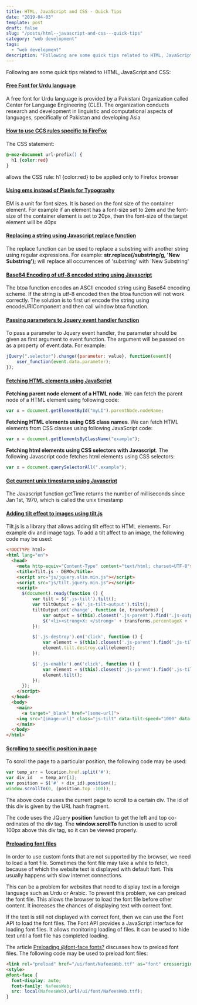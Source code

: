 ```yaml
---
title: HTML, JavaScript and CSS - Quick Tips
date: "2019-04-03"
template: post
draft: false
slug: "/posts/html--javascript-and-css---quick-tips"
category: "web development"
tags:
  - "web development"
description: "Following are some quick tips related to HTML, JavaScript and CSS:"
---
```


Following are some quick tips related to HTML, JavaScript and CSS:

#### [Free Font for Urdu language](http://www.cle.org.pk/software/localization/Fonts/nafeesWebNaskh.html)
A free font for Urdu language is provided by a Pakistani Organization called Center for Language Engineering (CLE). The organization conducts research and development in linguistic and computational aspects of languages, specifically of Pakistan and developing Asia

#### [How to use CCS rules specific to FireFox](http://stackoverflow.com/questions/952861/targeting-only-firefox-with-css)
The CSS statement:

```css
@-moz-document url-prefix() {
  h1 {color:red}
}
```

allows the CSS rule: h1 {color:red} to be applied only to Firefox browser

#### [Using ems instead of Pixels for Typography](https://www.w3schools.com/cssref/css_pxtoemconversion.asp)
EM is a unit for font sizes. It is based on the font size of the container element.
For example if an element has a font-size set to 2em and the font-size of the container element is set to 20px, then the font-size of the target element will be 40px

#### [Replacing a string using Javascript replace function](https://developer.mozilla.org/en-US/docs/Web/JavaScript/Reference/Global_Objects/String/replace)
The replace function can be used to replace a substring with another string using regular expressions.
For example: **str.replace(/substring/g, 'New Substring');** will replace all occurrences of 'substring' with 'New Substring'

#### [Base64 Encoding of utf-8 encoded string using Javascript](https://developer.mozilla.org/en-US/docs/Web/API/WindowBase64/Base64_encoding_and_decoding#The_.22Unicode_Problem.22)
The btoa function encodes an ASCII encoded string using Base64 encoding scheme. If the string is utf-8 encoded then the btoa function will not work correctly. The solution is to first url encode the string using encodeURIComponent and then call window.btoa function.

#### [Passing parameters to Jquery event handler function](http://stackoverflow.com/questions/4897368/how-to-use-a-function-that-takes-arguments-with-jquerys-change-method)
To pass a parameter to Jquery event handler, the parameter should be given as first argument to event function. The argument will be passed on as a property of event.data. For example:

```js
jQuery(".selector").change({parameter: value}, function(event){
    user_function(event.data.parameter);
});
```

#### [Fetching HTML elements using JavaScript](https://www.w3schools.com/jsref/prop_node_parentnode.asp)
**Fetching parent node element of a HTML node**. We can fetch the parent node of a HTML element using following code:
```js
var x = document.getElementById("myLI").parentNode.nodeName;
```
**Fetching HTML elements using CSS class names**. We can fetch HTML elements from CSS classes using following JavaScript code:
```js
var x = document.getElementsByClassName("example");
```
**Fetching html elements using CSS selectors with Javascript**. The following Javascript code fetches html elements using CSS selectors:
```js
var x = document.querySelectorAll(".example");
```

#### [Get current unix timestamp using Javascript](https://www.w3schools.com/jsref/jsref_gettime.asp)
The Javascript function getTime returns the number of milliseconds since Jan 1st, 1970, which is called the unix timestamp

#### [Adding tilt effect to images using tilt.js](http://gijsroge.github.io/tilt.js/)
Tilt.js is a library that allows adding tilt effect to HTML elements. For example div and image tags. To add a tilt affect to an image, the following code may be used:

```html
<!DOCTYPE html>
<html lang="en">
  <head>
    <meta http-equiv="Content-Type" content="text/html; charset=UTF-8">
    <title>Tilt.js - DEMO</title>
    <script src="js/jquery.slim.min.js"></script>
    <script src="js/tilt.jquery.min.js"></script>
    <script>
      $(document).ready(function () {
          var tilt = $('.js-tilt').tilt();
          var tiltOutput = $('.js-tilt-output').tilt();
          tiltOutput.on('change', function (e, transforms) {
              var output = $(this).closest('.js-parent').find('.js-output');
              $('<li><strong>X: </strong>' + transforms.percentageX + ' | <strong>Y: </strong>' + transforms.percentageY + '</li>').prependTo(output);
          });

          $('.js-destroy').on('click', function () {
              var element = $(this).closest('.js-parent').find('.js-tilt');
              element.tilt.destroy.call(element);
          });

          $('.js-enable').on('click', function () {
              var element = $(this).closest('.js-parent').find('.js-tilt');
              element.tilt();
          });
      });
    </script>
  </head>
  <body>
    <main>
      <a target="_blank" href="[some-url]">
	<img src="[image-url]" class="js-tilt" data-tilt-speed="1000" data-tilt-max="20" data-tilt-scale="1.2" data-tilt-perspective="250" width="961px"></a>
    </main>
  </body>
</html>
```

#### [Scrolling to specific position in page](https://www.w3schools.com/jsref/met_win_scrollto.asp)
To scroll the page to a particular position, the following code may be used:

```js
var temp_arr = location.href.split('#');
var div_id   = temp_arr[1];
var position = $('#' + div_id).position();
window.scrollTo(0, (position.top -100));
```

The above code causes the current page to scroll to a certain div. The id of this div is given by the URL hash fragment.

The code uses the JQuery **position** function to get the left and top co-ordinates of the div tag. The **window.scrollTo** function is used to scroll 100px above this div tag, so it can be viewed properly.

#### [Preloading font files](https://developers.google.com/web/fundamentals/performance/optimizing-content-efficiency/webfont-optimization#the_font_loading_api)

In order to use custom fonts that are not supported by the browser, we need to load a font file. Sometimes the font file may take a while to fetch, because of which the website text is displayed with default font. This usually happens with slow internet connections.

This can be a problem for websites that need to display text in a foreign language such as Urdu or Arabic. To prevent this problem, we can preload the font file. This allows the browser to load the font file before other content. It increases the chances of displaying text with correct font.

If the text is still not displayed with correct font, then we can use the Font API to load the font files. The Font API provides a JavaScript interface for loading font files. It allows monitoring loading of files. It can be used to hide text until a font file has completed loading.

The article [Preloading @font-face fonts?](https://stackoverflow.com/a/46830425) discusses how to preload font files. The following code may be used to preload font files:

```html
<link rel="preload" href="/ui/font/NafeesWeb.ttf" as="font" crossorigin="anonymous" />
<style>
@font-face {
  font-display: auto;
  font-family: NafeesWeb;
  src: local(NafeesWeb),url(/ui/font/NafeesWeb.ttf);
}
```
